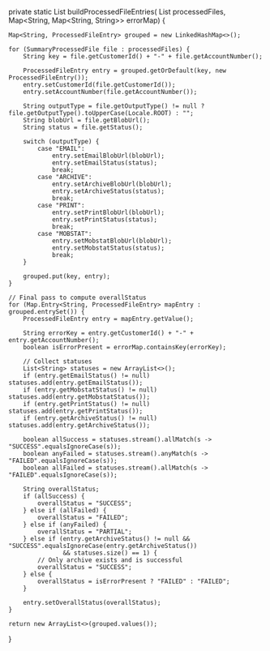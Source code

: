 private static List<ProcessedFileEntry> buildProcessedFileEntries(
        List<SummaryProcessedFile> processedFiles,
        Map<String, Map<String, String>> errorMap) {

    Map<String, ProcessedFileEntry> grouped = new LinkedHashMap<>();

    for (SummaryProcessedFile file : processedFiles) {
        String key = file.getCustomerId() + "-" + file.getAccountNumber();

        ProcessedFileEntry entry = grouped.getOrDefault(key, new ProcessedFileEntry());
        entry.setCustomerId(file.getCustomerId());
        entry.setAccountNumber(file.getAccountNumber());

        String outputType = file.getOutputType() != null ? file.getOutputType().toUpperCase(Locale.ROOT) : "";
        String blobUrl = file.getBlobUrl();
        String status = file.getStatus();

        switch (outputType) {
            case "EMAIL":
                entry.setEmailBlobUrl(blobUrl);
                entry.setEmailStatus(status);
                break;
            case "ARCHIVE":
                entry.setArchiveBlobUrl(blobUrl);
                entry.setArchiveStatus(status);
                break;
            case "PRINT":
                entry.setPrintBlobUrl(blobUrl);
                entry.setPrintStatus(status);
                break;
            case "MOBSTAT":
                entry.setMobstatBlobUrl(blobUrl);
                entry.setMobstatStatus(status);
                break;
        }

        grouped.put(key, entry);
    }

    // Final pass to compute overallStatus
    for (Map.Entry<String, ProcessedFileEntry> mapEntry : grouped.entrySet()) {
        ProcessedFileEntry entry = mapEntry.getValue();

        String errorKey = entry.getCustomerId() + "-" + entry.getAccountNumber();
        boolean isErrorPresent = errorMap.containsKey(errorKey);

        // Collect statuses
        List<String> statuses = new ArrayList<>();
        if (entry.getEmailStatus() != null) statuses.add(entry.getEmailStatus());
        if (entry.getMobstatStatus() != null) statuses.add(entry.getMobstatStatus());
        if (entry.getPrintStatus() != null) statuses.add(entry.getPrintStatus());
        if (entry.getArchiveStatus() != null) statuses.add(entry.getArchiveStatus());

        boolean allSuccess = statuses.stream().allMatch(s -> "SUCCESS".equalsIgnoreCase(s));
        boolean anyFailed = statuses.stream().anyMatch(s -> "FAILED".equalsIgnoreCase(s));
        boolean allFailed = statuses.stream().allMatch(s -> "FAILED".equalsIgnoreCase(s));

        String overallStatus;
        if (allSuccess) {
            overallStatus = "SUCCESS";
        } else if (allFailed) {
            overallStatus = "FAILED";
        } else if (anyFailed) {
            overallStatus = "PARTIAL";
        } else if (entry.getArchiveStatus() != null && "SUCCESS".equalsIgnoreCase(entry.getArchiveStatus())
                   && statuses.size() == 1) {
            // Only archive exists and is successful
            overallStatus = "SUCCESS";
        } else {
            overallStatus = isErrorPresent ? "FAILED" : "FAILED";
        }

        entry.setOverallStatus(overallStatus);
    }

    return new ArrayList<>(grouped.values());
}
